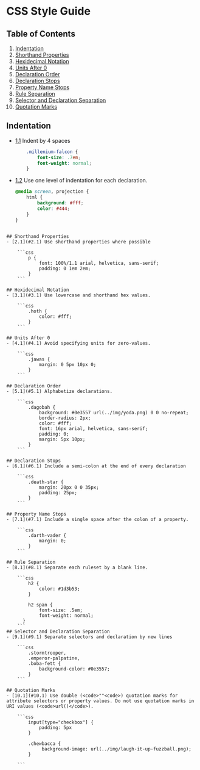 # CSS Style Guide

## Table of Contents

1. [Indentation](#indentation)
2. [Shorthand Properties](#shorthand-properties)
3. [Hexidecimal Notation](#hexidecimal-notation)
4. [Units After 0](#units-after-0)
5. [Declaration Order](#declaration-order)
6. [Declaration Stops](#declaration-stops)
7. [Property Name Stops](#property-name-stops)
8. [Rule Separation](#rule-separation)
9. [Selector and Declaration Separation](#selector-and-declaration-separation) 
10. [Quotation Marks](#quotation-marks)


## Indentation
- [1.1](#1.1) Indent by 4 spaces
    
    ```css
        .millenium-falcon {
            font-size: .7em;
            font-weight: normal;
        }
    ```
- [1.2](#1.2) Use one level of indentation for each declaration.

    ```css
    @media screen, projection {
        html {
            background: #fff;
            color: #444;
        }
    }
```

## Shorthand Properties
- [2.1](#2.1) Use shorthand properties where possible

    ```css
        p {
            font: 100%/1.1 arial, helvetica, sans-serif;
            padding: 0 1em 2em;
        }
    ```

## Hexidecimal Notation
- [3.1](#3.1) Use lowercase and shorthand hex values.

    ```css
        .hoth {
            color: #fff;
        }
    ```

## Units After 0
- [4.1](#4.1) Avoid specifying units for zero-values.

    ```css
        .jawas {
            margin: 0 5px 10px 0;
        }
    ```

## Declaration Order
- [5.1](#5.1) Alphabetize declarations.

    ```css
        .dagobah {
            background: #0e3557 url(../img/yoda.png) 0 0 no-repeat;
            border-radius: 2px;
            color: #fff;
            font: 16px arial, helvetica, sans-serif;
            padding: 0;
            margin: 5px 10px;
        }
    ```

## Declaration Stops
- [6.1](#6.1) Include a semi-colon at the end of every declaration

    ```css
        .death-star {
            margin: 20px 0 0 35px;
            padding: 25px;
        }
    ```

## Property Name Stops
- [7.1](#7.1) Include a single space after the colon of a property.

    ```css
        .darth-vader {
            margin: 0;
        }
    ```

## Rule Separation
- [8.1](#8.1) Separate each ruleset by a blank line.

    ```css
        h2 {
            color: #1d3b53;
        }

        h2 span {
            font-size: .5em;
            font-weight: normal;
      }
    ```
## Selector and Declaration Separation
- [9.1](#9.1) Separate selectors and declaration by new lines

    ```css
        .stormtrooper,
        .emperor-palpatine,
        .boba-fett {
            background-color: #0e3557;
        }
    ```

## Quotation Marks
- [10.1](#10.1) Use double (<code>""<code>) quotation marks for attribute selectors or property values. Do not use quotation marks in URI values (<code>url()</code>).

    ```css
        input[type="checkbox"] {
            padding: 5px
        }
        
        .chewbacca {
             background-image: url(../img/laugh-it-up-fuzzball.png);
        }
        
    ```
